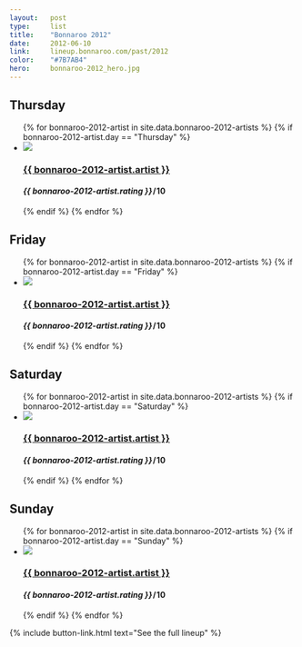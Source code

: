 ```yaml
---
layout:   post
type:     list
title:    "Bonnaroo 2012"
date:     2012-06-10
link:     lineup.bonnaroo.com/past/2012
color:    "#7B7AB4"
hero:     bonnaroo-2012_hero.jpg
---
```


## Thursday

<ul class="list post-list list-photo-circle">
  {% for bonnaroo-2012-artist in site.data.bonnaroo-2012-artists  %}
  {% if bonnaroo-2012-artist.day == "Thursday" %}
  <li class="list-item">
    <div class="list-row">
      <a href="{{ bonnaroo-2012-artist.link }}">
        <img src="/img/{{ page.title | slugify }}/{{ bonnaroo-2012-artist.artist | slugify }}.jpg" class="list-image">
      </a>
      <a href="{{ bonnaroo-2012-artist.link }}">
        <h3 class="list-title">{{ bonnaroo-2012-artist.artist }}</h3>
      </a>
      <h4 class="list-detail"><em>{{ bonnaroo-2012-artist.rating }}</em>&#8202;/&#8202;10</h4>
    </div>
  </li>
  {% endif %}
  {% endfor %}
</ul>

## Friday

<ul class="list post-list list-photo-circle">
  {% for bonnaroo-2012-artist in site.data.bonnaroo-2012-artists  %}
  {% if bonnaroo-2012-artist.day == "Friday" %}
  <li class="list-item">
    <div class="list-row">
      <a href="{{ bonnaroo-2012-artist.link }}">
        <img src="/img/{{ page.title | slugify }}/{{ bonnaroo-2012-artist.artist | slugify }}.jpg" class="list-image">
      </a>
      <a href="{{ bonnaroo-2012-artist.link }}">
        <h3 class="list-title">{{ bonnaroo-2012-artist.artist }}</h3>
      </a>
      <h4 class="list-detail"><em>{{ bonnaroo-2012-artist.rating }}</em>&#8202;/&#8202;10</h4>
    </div>
  </li>
  {% endif %}
  {% endfor %}
</ul>

## Saturday

<ul class="list post-list list-photo-circle">
  {% for bonnaroo-2012-artist in site.data.bonnaroo-2012-artists  %}
  {% if bonnaroo-2012-artist.day == "Saturday" %}
  <li class="list-item">
    <div class="list-row">
      <a href="{{ bonnaroo-2012-artist.link }}">
        <img src="/img/{{ page.title | slugify }}/{{ bonnaroo-2012-artist.artist | slugify }}.jpg" class="list-image">
      </a>
      <a href="{{ bonnaroo-2012-artist.link }}">
        <h3 class="list-title">{{ bonnaroo-2012-artist.artist }}</h3>
      </a>
      <h4 class="list-detail"><em>{{ bonnaroo-2012-artist.rating }}</em>&#8202;/&#8202;10</h4>
    </div>
  </li>
  {% endif %}
  {% endfor %}
</ul>

## Sunday

<ul class="list post-list list-photo-circle">
  {% for bonnaroo-2012-artist in site.data.bonnaroo-2012-artists  %}
  {% if bonnaroo-2012-artist.day == "Sunday" %}
  <li class="list-item">
    <div class="list-row">
      <a href="{{ bonnaroo-2012-artist.link }}">
        <img src="/img/{{ page.title | slugify }}/{{ bonnaroo-2012-artist.artist | slugify }}.jpg" class="list-image">
      </a>
      <a href="{{ bonnaroo-2012-artist.link }}">
        <h3 class="list-title">{{ bonnaroo-2012-artist.artist }}</h3>
      </a>
      <h4 class="list-detail"><em>{{ bonnaroo-2012-artist.rating }}</em>&#8202;/&#8202;10</h4>
    </div>
  </li>
  {% endif %}
  {% endfor %}
</ul>

{% include button-link.html text="See the full lineup" %}
